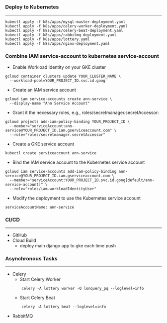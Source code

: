 ### Deploy to Kubernetes
---
```
kubectl apply -f k8s/apps/mysql-master-deployment.yaml
kubectl apply -f k8s/apps/celery-worker-deployment.yaml
kubectl apply -f k8s/apps/celery-beat-deployment.yaml
kubectl apply -f k8s/apps/rabbitmq-deployment.yaml
kubectl apply -f k8s/apps/lottery.yaml
kubectl apply -f k8s/apps/nginx-deployment.yaml
```

### Combine IAM service-account to kubernetes service-account
- Enable Workload Identity on your GKE cluster
```
gcloud container clusters update YOUR_CLUSTER_NAME \
  --workload-pool=YOUR_PROJECT_ID.svc.id.goog
```
- Create an IAM service account
```
gcloud iam service-accounts create ann-service \
  --display-name "Ann Service Account"
```
- Grant it the necessary roles, e.g., roles/secretmanager.secretAccessor:
```
gcloud projects add-iam-policy-binding YOUR_PROJECT_ID \
  --member="serviceAccount:ann-service@YOUR_PROJECT_ID.iam.gserviceaccount.com" \
  --role="roles/secretmanager.secretAccessor"
```
- Create a GKE service account
```
kubectl create serviceaccount ann-service
```
- Bind the IAM service account to the Kubernetes service account
```
gcloud iam service-accounts add-iam-policy-binding ann-service@YOUR_PROJECT_ID.iam.gserviceaccount.com \
  --member="serviceAccount:YOUR_PROJECT_ID.svc.id.goog[default/ann-service-account]" \
  --role="roles/iam.workloadIdentityUser"
```
- Modify the deployment to use the Kubernetes service account
```
serviceAccountName: ann-service
```

### CI/CD
---
* GitHub
* Cloud Build
    * deploy main django app to gke each time push

### Asynchronous Tasks
---
* Celery
    * Start Celery Worker
    ```
        celery -A lottery worker -Q lonquery_pq --loglevel=info
    ```
    * Start Celery Beat
    ```
        celery -A lottery beat --loglevel=info
    ```
* RabbitMQ

